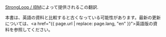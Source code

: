 <p><a href="http://strongloop.com">StrongLoop / IBM</a>によって提供されるこの翻訳.</p>

本書は、英語の資料と比較すると古くなっている可能性があります。最新の更新については、<a href="{{ page.url | replace: page.lang, "en" }}">英語版の資料</a>を参照してください。

